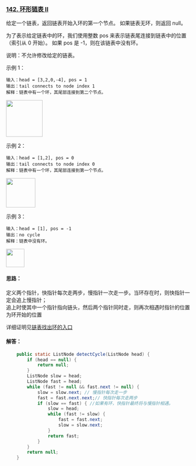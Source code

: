 ### [142. 环形链表 II](https://leetcode-cn.com/problems/linked-list-cycle-ii/)
给定一个链表，返回链表开始入环的第一个节点。 如果链表无环，则返回 null。

为了表示给定链表中的环，我们使用整数 pos 来表示链表尾连接到链表中的位置（索引从 0 开始）。 如果 pos 是 -1，则在该链表中没有环。

说明：不允许修改给定的链表。

 

示例 1：
```
输入：head = [3,2,0,-4], pos = 1
输出：tail connects to node index 1
解释：链表中有一个环，其尾部连接到第二个节点。
```
<img src="https://assets.leetcode-cn.com/aliyun-lc-upload/uploads/2018/12/07/circularlinkedlist.png" height="100">

示例 2：
```
输入：head = [1,2], pos = 0
输出：tail connects to node index 0
解释：链表中有一个环，其尾部连接到第一个节点。
```
<img src="https://assets.leetcode-cn.com/aliyun-lc-upload/uploads/2018/12/07/circularlinkedlist_test2.png" height="80">

示例 3：
```
输入：head = [1], pos = -1
输出：no cycle
解释：链表中没有环。
```
<img src="https://assets.leetcode-cn.com/aliyun-lc-upload/uploads/2018/12/07/circularlinkedlist_test3.png" height="50">

#### 思路：
定义两个指针，快指针每次走两步，慢指针一次走一步。当环存在时，则快指针一定会追上慢指针；  
追上时使其中一个指针指向链头，然后两个指针同时走，则再次相遇时指针的位置为环开始的位置

详细证明见[链表找出环的入口](https://www.jianshu.com/p/0c565740a022)

#### 解答：
```Java
    public static ListNode detectCycle(ListNode head) {
        if (head == null) {
            return null;
        }
        ListNode slow = head;
        ListNode fast = head;
        while (fast != null && fast.next != null) {
            slow = slow.next; // 慢指针每次走一步
            fast = fast.next.next;// 快指针每次走两步
            if (slow == fast) { //如果有环，快指针最终将与慢指针相遇。
                slow = head;
                while (fast != slow) {
                    fast = fast.next;
                    slow = slow.next;
                }
                return fast;
            }
        }
        return null;
    }
```